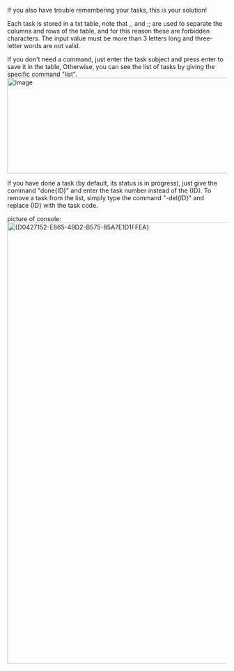 If you also have trouble remembering your tasks, this is your solution!

Each task is stored in a txt table, note that ,, and ;; are used to separate the columns and rows of the table, and for this reason these are forbidden characters.
The input value must be more than 3 letters long and three-letter words are not valid.

If you don't need a command, just enter the task subject and press enter to save it in the table,
Otherwise, you can see the list of tasks by giving the specific command "list".
<img width="927" height="219" alt="image" src="https://github.com/user-attachments/assets/4233ec57-2a1c-4124-a9f9-696ea42d2c40" />

If you have done a task (by default, its status is in progress), just give the command "done{ID}" and enter the task number instead of the {ID}.
To remove a task from the list, simply type the command "-del{ID}" and replace {ID} with the task code.


picture of console:
<img width="1920" height="1012" alt="{D0427152-E865-49D2-B575-85A7E1D1FFEA}" src="https://github.com/user-attachments/assets/c1a588c1-ffd4-456a-ac5d-332950037de4" />
